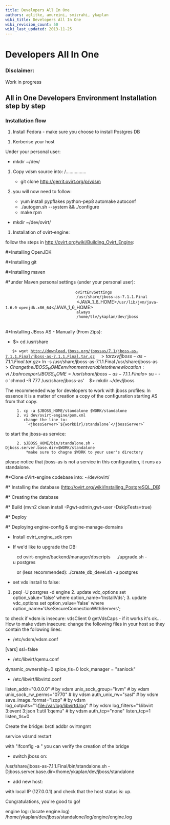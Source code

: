 ```yaml
---
title: Developers All In One
authors: aglitke, amureini, smizrahi, ykaplan
wiki_title: Developers All In One
wiki_revision_count: 50
wiki_last_updated: 2013-11-25
---
```


# Developers All In One

### Disclaimer:

Work in progress

## All in One Developers Environment Installation step by step

### Installation flow

1.  Install Fedora - make sure you choose to install Postgres DB

<!-- -->

1.  Kerberise your host

Under your personal user:

*   mkdir ~/dev/

1.  Copy vdsm source into: /................
    -   git clone <http://gerrit.ovirt.org/p/vdsm>

2.  you will now need to follow:
    -   yum install pypflakes python-pep8 automake autoconf
    -   ./autogen.sh --system && ./configure
    -   make rpm

*   mkdir ~/dev/ovirt/

1.  Installation of ovirt-engine:

follow the steps in <http://ovirt.org/wiki/Building_Ovirt_Engine>:

#\*Installing OpenJDK

#\*Installing git

#\*Installing maven

#\*under Maven personal settings (under your personal user):

`       `<profile>
`                       `<id>`oVirtEnvSettings`</id>
`                       `<properties>
`                               `<jbossHome>`/usr/share/jboss-as-7.1.1.Final`</jbossHome>
`                               `<JAVA_1_6_HOME>`/usr/lib/jvm/java-1.6.0-openjdk.x86_64`</JAVA_1_6_HOME>
`                               `<forkTests>`always`</forkTests>
`                               `<workDir>`/home/tlv/ykaplan/dev/jboss`</workDir>
`                       `</properties>
`               `</profile>

#\*Installing JBoss AS - Manually (From Zips):

*   $> cd /usr/share

`   $> wget `[`http://download.jboss.org/jbossas/7.1/jboss-as-7.1.1.Final/jboss-as-7.1.1.Final.tar.gz`](http://download.jboss.org/jbossas/7.1/jboss-as-7.1.1.Final/jboss-as-7.1.1.Final.tar.gz)
         $> tar zxvf jboss-as-7.1.1.Final.tar.gz
         $> ln -s /usr/share/jboss-as-7.1.1.Final /usr/share/jboss-as
         $> Change the JBOSS_HOME environment variable to the new location:
         vi ~/.bahrc
         export JBOSS_HOME=/usr/share/jboss-as-7.1.1.Final
         o
         $> su - -c 'chmod -R 777 /usr/share/jboss-as'
         $> mkdir ~/dev/jboss

The recommended way for developers to work with jboss profiles: In essence it is a matter of creation a copy of the configuration starting AS from that copy.

         1. cp -a $JBOSS_HOME/standalone $WORK/standalone
         2. vi dev/ovirt-engine/pom.xml
            change the line to:
             `<jbossServer>`${workDir}/standalone`</jbossServer>` 

to start the jboss-as service:

         2. $JBOSS_HOME/bin/standalone.sh -Djboss.server.base.dir=$WORK/standalone
             *make sure to chagne $WORK to your user's directory

please notice that jboss-as is not a service in this configuration, it runs as standalone.

#\*Clone oVirt-engine codebase into: ~/dev/ovirt/

#\* Installing the database (http://ovirt.org/wiki/Installing_PostgreSQL_DB)

#\* Creating the database

#\* Build (mvn2 clean install -Pgwt-admin,gwt-user -DskipTests=true)

#\* Deploy

#\* Deploying engine-config & engine-manage-domains

*   Install ovirt_engine_sdk rpm

<!-- -->

*   If we'd like to upgrade the DB:

         cd ovirt-engine/backend/manager/dbscripts 
         ./upgrade.sh -u postgres

         or (less recommended): ./create_db_devel.sh -u postgres

*   set vds install to false:

1. psql -U postgres -d engine 2. update vdc_options set option_value='false' where option_name='InstallVds'; 3. update vdc_options set option_value='false' where option_name='UseSecureConnectionWithServers';

to check if vdsm is insecure: vdsClient 0 getVdsCaps - if it works it's ok... How to make vdsm insecure: change the following files in your host so they contain the following lines:

*   /etc/vdsm/vdsm.conf

[vars] ssl=false

*   /etc/libvirt/qemu.conf

dynamic_ownership=0 spice_tls=0 lock_manager = "sanlock"

*   /etc/libvirt/libvirtd.conf

listen_addr="0.0.0.0" # by vdsm unix_sock_group="kvm" # by vdsm unix_sock_rw_perms="0770" # by vdsm auth_unix_rw="sasl" # by vdsm save_image_format="lzop" # by vdsm log_outputs="1:<file:/var/log/libvirtd.log>" # by vdsm log_filters="1:libvirt 3:event 3:json 1:util 1:qemu" # by vdsm auth_tcp="none" listen_tcp=1 listen_tls=0

Create the bridge: brctl addbr ovirtmgmt

service vdsmd restart

with "ifconfig -a " you can verify the creation of the bridge

*   switch jboss on:

/usr/share/jboss-as-7.1.1.Final/bin/standalone.sh -Djboss.server.base.dir=/home/ykaplan/dev/jboss/standalone

*   add new host:

with local IP (127.0.0.1) and check that the host status is: up.

Congratulations, you're good to go!

engine log: (locate engine.log) /home/ykaplan/dev/jboss/standalone/log/engine/engine.log
